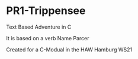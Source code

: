 # PR1-Trippensee
Text Based Adventure in C 

It is based on a verb Name Parcer

Created for a C-Modual in the HAW Hamburg WS21

